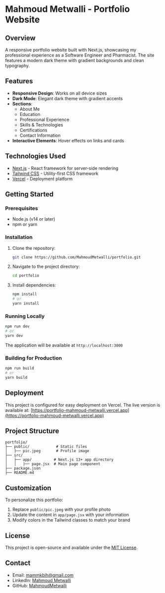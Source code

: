 # Mahmoud Metwalli - Portfolio Website

## Overview
A responsive portfolio website built with Next.js, showcasing my professional experience as a Software Engineer and Pharmacist. The site features a modern dark theme with gradient backgrounds and clean typography.

## Features
- **Responsive Design**: Works on all device sizes
- **Dark Mode**: Elegant dark theme with gradient accents
- **Sections**:
  - About Me
  - Education
  - Professional Experience
  - Skills & Technologies
  - Certifications
  - Contact Information
- **Interactive Elements**: Hover effects on links and cards

## Technologies Used
- [Next.js](https://nextjs.org/) - React framework for server-side rendering
- [Tailwind CSS](https://tailwindcss.com/) - Utility-first CSS framework
- [Vercel](https://vercel.com/) - Deployment platform

## Getting Started

### Prerequisites
- Node.js (v14 or later)
- npm or yarn

### Installation
1. Clone the repository:
   ```bash
   git clone https://github.com/MahmoudMetwalli/portfolio.git
   ```
2. Navigate to the project directory:
   ```bash
   cd portfolio
   ```
3. Install dependencies:
   ```bash
   npm install
   # or
   yarn install
   ```

### Running Locally
```bash
npm run dev
# or
yarn dev
```
The application will be available at `http://localhost:3000`

### Building for Production
```bash
npm run build
# or
yarn build
```

## Deployment
This project is configured for easy deployment on Vercel. The live version is available at:
[https://portfolio-mahmoud-metwalli.vercel.app](https://portfolio-mahmoud-metwalli.vercel.app)

## Project Structure
```
portfolio/
├── public/            # Static files
│   ├── pic.jpeg       # Profile image
├── src/
│   ├── app/          # Next.js 13+ app directory
│   │   ├── page.jsx  # Main page component
├── package.json
├── README.md
```

## Customization
To personalize this portfolio:
1. Replace `public/pic.jpeg` with your profile photo
2. Update the content in `app/page.jsx` with your information
3. Modify colors in the Tailwind classes to match your brand

## License
This project is open-source and available under the [MIT License](./LICENSE).

## Contact
- Email: mammkbih@gmail.com
- LinkedIn: [Mahmoud Metwalli](https://www.linkedin.com/in/mahmoud-metwalli/)
- GitHub: [MahmoudMetwalli](https://github.com/MahmoudMetwalli)
```
